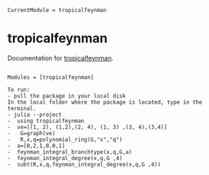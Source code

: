 ```@meta
CurrentModule = tropicalfeynman
```

# tropicalfeynman

Documentation for [tropicalfeynman](https://github.com/singular-gpispace/tropicalfeynman).

```@index

```

```@autodocs
Modules = [tropicalfeynman]
```

```
To run:
- pull the package in your local disk
In the local folder where the package is located, type in the terminal.
- julia --project
-  using tropicalfeynman
-  ve=[(1, 2), (1,2),(2, 4), (1, 3) ,(3, 4),(3,4)]
-   G=graph(ve)
-   R,x,q=polynomial_ring(G,"x","q")
-  a=[0,2,1,0,0,1]
-  feynman_integral_branchtype(x,q,G,a)
-  feynman_integral_degree(x,q,G ,4)
-  subt(R,x,q,feynman_integral_degree(x,q,G ,4))

```
